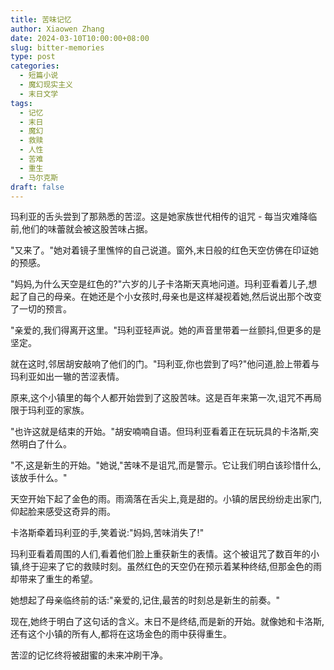 ```yaml
---
title: 苦味记忆
author: Xiaowen Zhang
date: 2024-03-10T10:00:00+08:00
slug: bitter-memories
type: post
categories:
  - 短篇小说
  - 魔幻现实主义
  - 末日文学
tags:
  - 记忆
  - 末日
  - 魔幻
  - 救赎
  - 人性
  - 苦难
  - 重生
  - 马尔克斯
draft: false
---
```


玛利亚的舌头尝到了那熟悉的苦涩。这是她家族世代相传的诅咒 - 每当灾难降临前,他们的味蕾就会被这股苦味占据。

"又来了。"她对着镜子里憔悴的自己说道。窗外,末日般的红色天空仿佛在印证她的预感。

"妈妈,为什么天空是红色的?"六岁的儿子卡洛斯天真地问道。玛利亚看着儿子,想起了自己的母亲。在她还是个小女孩时,母亲也是这样凝视着她,然后说出那个改变了一切的预言。

"亲爱的,我们得离开这里。"玛利亚轻声说。她的声音里带着一丝颤抖,但更多的是坚定。

就在这时,邻居胡安敲响了他们的门。"玛利亚,你也尝到了吗?"他问道,脸上带着与玛利亚如出一辙的苦涩表情。

原来,这个小镇里的每个人都开始尝到了这股苦味。这是百年来第一次,诅咒不再局限于玛利亚的家族。

"也许这就是结束的开始。"胡安喃喃自语。但玛利亚看着正在玩玩具的卡洛斯,突然明白了什么。

"不,这是新生的开始。"她说,"苦味不是诅咒,而是警示。它让我们明白该珍惜什么,该放手什么。"

天空开始下起了金色的雨。雨滴落在舌尖上,竟是甜的。小镇的居民纷纷走出家门,仰起脸来感受这奇异的雨。

卡洛斯牵着玛利亚的手,笑着说:"妈妈,苦味消失了!"

玛利亚看着周围的人们,看着他们脸上重获新生的表情。这个被诅咒了数百年的小镇,终于迎来了它的救赎时刻。虽然红色的天空仍在预示着某种终结,但那金色的雨却带来了重生的希望。

她想起了母亲临终前的话:"亲爱的,记住,最苦的时刻总是新生的前奏。"

现在,她终于明白了这句话的含义。末日不是终结,而是新的开始。就像她和卡洛斯,还有这个小镇的所有人,都将在这场金色的雨中获得重生。

苦涩的记忆终将被甜蜜的未来冲刷干净。